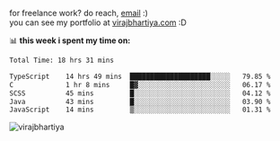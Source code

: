 for freelance work? do reach, [email](mailto:vlbhartiya@gmail.com) :)<br/>
you can see my portfolio at [virajbhartiya.com](https://virajbhartiya.com) :D

📊 **this week i spent my time on:**

<!--START_SECTION:waka-->

```txt
Total Time: 18 hrs 31 mins

TypeScript    14 hrs 49 mins  ████████████████████░░░░░   79.85 %
C             1 hr 8 mins     █▓░░░░░░░░░░░░░░░░░░░░░░░   06.17 %
SCSS          45 mins         █░░░░░░░░░░░░░░░░░░░░░░░░   04.12 %
Java          43 mins         █░░░░░░░░░░░░░░░░░░░░░░░░   03.90 %
JavaScript    14 mins         ▒░░░░░░░░░░░░░░░░░░░░░░░░   01.31 %
```

<!--END_SECTION:waka-->

<p align="left"> <img src="https://komarev.com/ghpvc/?username=virajbhartiya&color=blue" alt="virajbhartiya" /> </p>
